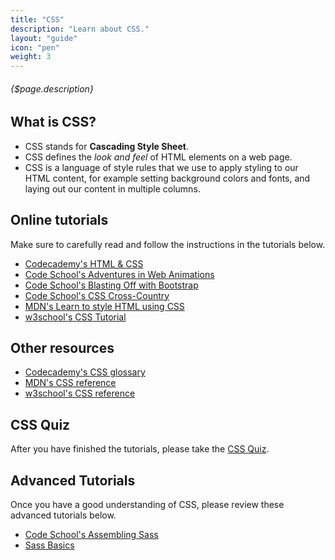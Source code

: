```yaml
---
title: "CSS"
description: "Learn about CSS."
layout: "guide"
icon: "pen"
weight: 3
---
```


###### {$page.description}

<article id="1">

## What is CSS?

* CSS stands for **Cascading Style Sheet**.
* CSS defines the *look and feel* of HTML elements on a web page.
* CSS is a language of style rules that we use to apply styling to our HTML content, for example setting background colors and fonts, and laying out our content in multiple columns.

</article>

<article id="2">

## Online tutorials

Make sure to carefully read and follow the instructions in the tutorials below.

* [Codecademy's HTML & CSS](http://www.codecademy.com/tracks/web)
* [Code School's Adventures in Web Animations](https://www.codeschool.com/courses/adventures-in-web-animations)
* [Code School's Blasting Off with Bootstrap](https://www.codeschool.com/courses/blasting-off-with-bootstrap)
* [Code School's CSS Cross-Country](https://www.codeschool.com/courses/css-cross-country)
* [MDN's Learn to style HTML using CSS](https://developer.mozilla.org/en-US/docs/Learn/CSS)
* [w3school's CSS Tutorial](https://www.w3schools.com/css/default.asp)

</article>

<article id="3">

## Other resources

* [Codecademy's CSS glossary](https://www.codecademy.com/articles/glossary-css)
* [MDN's CSS reference](https://developer.mozilla.org/en-US/docs/Web/CSS)
* [w3school's CSS reference](https://www.w3schools.com/cssref/default.asp)

</article>

<article id="4">

## CSS Quiz

After you have finished the tutorials, please take the [CSS Quiz](https://www.w3schools.com/css/css_quiz.asp).

</article>

<article id="5">

## Advanced Tutorials

Once you have a good understanding of CSS, please review these advanced tutorials below.

* [Code School's Assembling Sass](https://www.codeschool.com/courses/assembling-sass)
* [Sass Basics](http://sass-lang.com/guide)

</article>